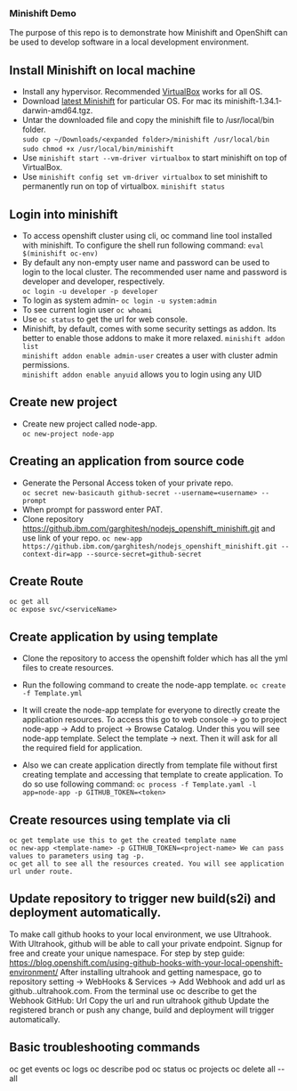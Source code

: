 ### Minishift Demo
The purpose of this repo is to demonstrate how Minishift and OpenShift can be used to develop software in a local development environment. 

##  Install Minishift on local machine
* Install any hypervisor. Recommended [VirtualBox](https://www.virtualbox.org/wiki/Downloads) works for all OS.
* Download [latest Minishift](https://github.com/minishift/minishift/releases) for particular OS. For mac its minishift-1.34.1-darwin-amd64.tgz.
* Untar the downloaded file and copy the minishift file to /usr/local/bin folder.  
`sudo cp ~/Downloads/<expanded folder>/minishift /usr/local/bin`  
`sudo chmod +x /usr/local/bin/minishift`
* Use `minishift start --vm-driver virtualbox` to start minishift on top of VirtualBox.
* Use `minishift config set vm-driver virtualbox` to set minishift to permanently run on top of virtualbox.
`minishift status`

## Login into minishift
* To access openshift cluster using cli, oc command line tool installed with minishift. To configure the shell run following command: `eval $(minishift oc-env)`
* By default any non-empty user name and password can be used to login to the local cluster. The recommended user name and password is developer and developer, respectively.  
`oc login -u developer -p developer`   
* To login as system admin- `oc login -u system:admin`
* To see current login user `oc whoami`
* Use `oc status` to get the url for web console.
* Minishift, by default, comes with some security settings as addon. Its better to enable those addons to make it more relaxed.
`minishift addon list`  
`minishift addon enable admin-user` creates a user with cluster admin permissions.  
`minishift addon enable anyuid` allows you to login using any UID

## Create new project 
* Create new project called node-app.  
`oc new-project node-app`

## Creating an application from source code 
* Generate the Personal Access token of your private repo.  
`oc secret new-basicauth github-secret --username=<username> --prompt`
* When prompt for password enter PAT.
* Clone repository https://github.ibm.com/garghitesh/nodejs_openshift_minishift.git and use link of your repo. 
`oc new-app https://github.ibm.com/garghitesh/nodejs_openshift_minishift.git --context-dir=app --source-secret=github-secret`

## Create Route 
`oc get all`  
`oc expose svc/<serviceName>`

## Create application by using template
* Clone the repository to access the openshift folder which has all the yml files to create resources.

* Run the following command to create the node-app template.
`oc create -f Template.yml`  
* It will create the node-app template for everyone to directly create the application resources. To access this go to web console -> go to project node-app -> Add to project -> Browse Catalog. Under this you will see node-app template. Select the template -> next. Then it will ask for all the required field for application.

* Also we can create application directly from template file without first creating template and accessing that template to create application. To do so use following command:
`oc process -f Template.yaml -l app=node-app -p GITHUB_TOKEN=<token>`

## Create resources using template via cli
`oc get template use this to get the created template name`  
`oc new-app <template-name> -p GITHUB_TOKEN=<project-name> We can pass values to parameters using tag -p.`  
`oc get all to see all the resources created. You will see application url under route.`  

## Update repository to trigger new build(s2i) and deployment automatically.
To make call github hooks to your local environment, we use Ultrahook. With Ultrahook, github will be able to call your private endpoint.
Signup for free and create your unique namespace. For step by step guide: https://blog.openshift.com/using-github-hooks-with-your-local-openshift-environment/
After installing ultrahook and getting namespace, go to repository setting -> WebHooks & Services -> Add Webhook and add url as github.<your-namespace>.ultrahook.com.
From the terminal use oc describe <buildConfig-name> to get the Webhook GitHub: Url
Copy the url and run ultrahook github <copied-url>
Update the registered branch or push any change, build and deployment will trigger automatically.
  
## Basic troubleshooting commands
oc get events
oc logs <podname>
oc describe pod <podname>
oc status
oc projects
oc delete all --all
